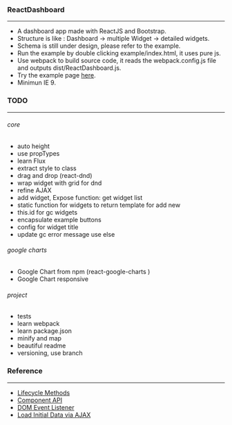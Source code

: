 ### ReactDashboard
---
* A dashboard app made with ReactJS and Bootstrap.
* Structure is like : Dashboard -> multiple Widget -> detailed widgets.
* Schema is still under design, please refer to the example.
* Run the example by double clicking example/index.html, it uses pure js.
* Use webpack to build source code, it reads the webpack.config.js file and outputs dist/ReactDashboard.js.
* Try the example page [here](http://gjk0090.github.io/ReactDashboard "ReactDashboard Example").
* Minimun IE 9.

### TODO
---
###### core
* auto height
* use propTypes
* learn Flux
* extract style to class
* drag and drop (react-dnd)
* wrap widget with grid for dnd
* refine AJAX
* add widget, Expose function: get widget list
* static function for widgets to return template for add new
* this.id for gc widgets
* encapsulate example buttons
* config for widget title
* update gc error message use else

###### google charts
* Google Chart from npm (react-google-charts )
* Google Chart responsive

###### project
* tests
* learn webpack
* learn package.json
* minify and map
* beautiful readme
* versioning, use branch


### Reference
---
* [Lifecycle Methods](https://facebook.github.io/react/docs/component-specs.html)
* [Component API](https://facebook.github.io/react/docs/component-api.html)
* [DOM Event Listener](https://facebook.github.io/react/tips/dom-event-listeners.html)
* [Load Initial Data via AJAX](https://facebook.github.io/react/tips/initial-ajax.html)
